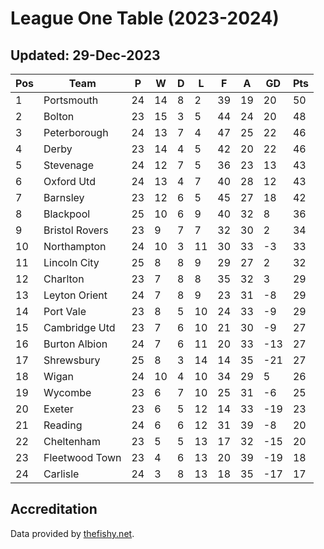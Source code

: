 # League One Table (2023-2024)
## Updated: 29-Dec-2023

| Pos | Team | P | W | D | L | F | A | GD | Pts |
| --- | --- | --- | --- | --- | --- | --- | --- | --- | --- |
| 1 | Portsmouth | 24 | 14 | 8 | 2 | 39 | 19 | 20 | 50 |
| 2 | Bolton | 23 | 15 | 3 | 5 | 44 | 24 | 20 | 48 |
| 3 | Peterborough | 24 | 13 | 7 | 4 | 47 | 25 | 22 | 46 |
| 4 | Derby | 23 | 14 | 4 | 5 | 42 | 20 | 22 | 46 |
| 5 | Stevenage | 24 | 12 | 7 | 5 | 36 | 23 | 13 | 43 |
| 6 | Oxford Utd | 24 | 13 | 4 | 7 | 40 | 28 | 12 | 43 |
| 7 | Barnsley | 23 | 12 | 6 | 5 | 45 | 27 | 18 | 42 |
| 8 | Blackpool | 25 | 10 | 6 | 9 | 40 | 32 | 8 | 36 |
| 9 | Bristol Rovers | 23 | 9 | 7 | 7 | 32 | 30 | 2 | 34 |
| 10 | Northampton | 24 | 10 | 3 | 11 | 30 | 33 | -3 | 33 |
| 11 | Lincoln City | 25 | 8 | 8 | 9 | 29 | 27 | 2 | 32 |
| 12 | Charlton | 23 | 7 | 8 | 8 | 35 | 32 | 3 | 29 |
| 13 | Leyton Orient | 24 | 7 | 8 | 9 | 23 | 31 | -8 | 29 |
| 14 | Port Vale | 23 | 8 | 5 | 10 | 24 | 33 | -9 | 29 |
| 15 | Cambridge Utd | 23 | 7 | 6 | 10 | 21 | 30 | -9 | 27 |
| 16 | Burton Albion | 24 | 7 | 6 | 11 | 20 | 33 | -13 | 27 |
| 17 | Shrewsbury | 25 | 8 | 3 | 14 | 14 | 35 | -21 | 27 |
| 18 | Wigan | 24 | 10 | 4 | 10 | 34 | 29 | 5 | 26 |
| 19 | Wycombe | 23 | 6 | 7 | 10 | 25 | 31 | -6 | 25 |
| 20 | Exeter | 23 | 6 | 5 | 12 | 14 | 33 | -19 | 23 |
| 21 | Reading | 24 | 6 | 6 | 12 | 31 | 39 | -8 | 20 |
| 22 | Cheltenham | 23 | 5 | 5 | 13 | 17 | 32 | -15 | 20 |
| 23 | Fleetwood Town | 23 | 4 | 6 | 13 | 20 | 39 | -19 | 18 |
| 24 | Carlisle | 24 | 3 | 8 | 13 | 18 | 35 | -17 | 17 |

## Accreditation 

Data provided by [thefishy.net](https://www.thefishy.net/).